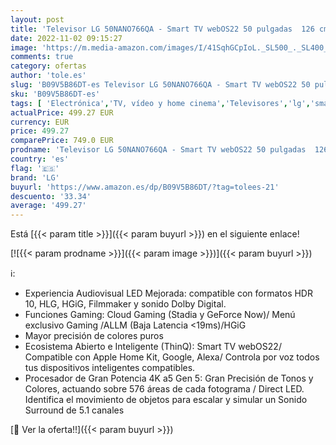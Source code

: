 ```yaml
---
layout: post
title: 'Televisor LG 50NANO766QA - Smart TV webOS22 50 pulgadas  126 cm  4K Nanocell  Procesador de Gran Potencia 4K a5 Gen 5  compatible con formatos HDR 10  HLG y HGiG'
date: 2022-11-02 09:15:27
image: 'https://m.media-amazon.com/images/I/41SqhGCpIoL._SL500_._SL400_.jpg'
comments: true
category: ofertas
author: 'tole.es'
slug: 'B09V5B86DT-es Televisor LG 50NANO766QA - Smart TV webOS22 50 pulgadas...'
sku: 'B09V5B86DT-es'
tags: [ 'Electrónica','TV, vídeo y home cinema','Televisores','lg','smart','televisor','tv','🇪🇸', ]
actualPrice: 499.27 EUR
currency: EUR
price: 499.27
comparePrice: 749.0 EUR
prodname: 'Televisor LG 50NANO766QA - Smart TV webOS22 50 pulgadas  126 cm  4K Nanocell  Procesador de Gran Potencia 4K a5 Gen 5  compatible con formatos HDR 10  HLG y HGiG'
country: 'es'
flag: '🇪🇸'
brand: 'LG'
buyurl: 'https://www.amazon.es/dp/B09V5B86DT/?tag=tolees-21'
descuento: '33.34'
average: '499.27'
---
```


Está [{{< param title >}}]({{< param buyurl >}}) en el siguiente enlace!

[![{{< param prodname >}}]({{< param image >}})]({{< param buyurl >}})

ℹ️:

- Experiencia Audiovisual LED Mejorada: compatible con formatos HDR 10, HLG, HGiG, Filmmaker y sonido Dolby Digital.
- Funciones Gaming: Cloud Gaming (Stadia y GeForce Now)/ Menú exclusivo Gaming /ALLM (Baja Latencia <19ms)/HGiG
- Mayor precisión de colores puros
- Ecosistema Abierto e Inteligente (ThinQ): Smart TV webOS22/ Compatible con Apple Home Kit, Google, Alexa/ Controla por voz todos tus dispositivos inteligentes compatibles.
- Procesador de Gran Potencia 4K a5 Gen 5: Gran Precisión de Tonos y Colores, actuando sobre 576 áreas de cada fotograma / Direct LED. Identifica el movimiento de objetos para escalar y simular un Sonido Surround de 5.1 canales

[🛒 Ver la oferta!!]({{< param buyurl >}})
